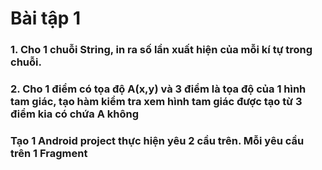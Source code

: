 # Bài tập 1
### 1. Cho 1 chuỗi String, in ra số lần xuất hiện của mỗi kí tự trong chuỗi. 
### 2. Cho 1 điểm có  tọa độ A(x,y) và 3 điểm là tọa độ của 1 hình tam giác, tạo hàm kiểm tra xem hình tam giác được tạo từ 3 điểm kia có chứa A không
### Tạo 1 Android project thực hiện yêu 2 cầu trên. Mỗi yêu cầu trên 1 Fragment

 
